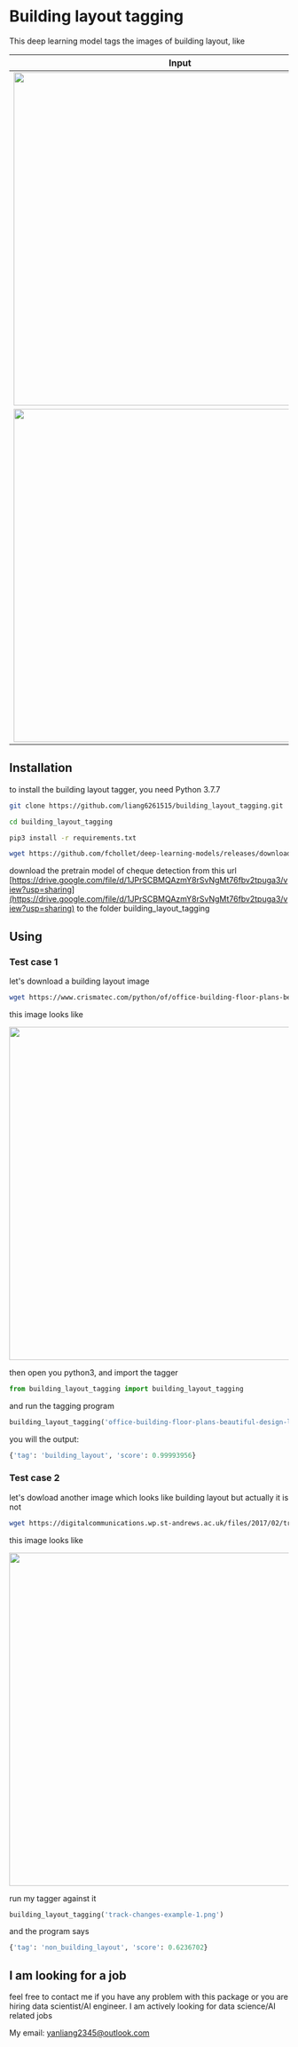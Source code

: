 # Building layout tagging

This deep learning model tags the images of building layout, like

<table>
  <thead>
    <tr>
      <th>Input</th>
      <th>Output</th>
    </tr>
  </thead>
  <tr>
    <td>
      <img src="https://i.stack.imgur.com/s6yBz.jpg" width="600">
    </td>
    <td>
      <pre>
{
  'tag': 'building_layout', 
  'score': 0.99993956
}
</pre>
    </td>
  </tr>
  <tr>
    <td>
      <img src="https://digitalcommunications.wp.st-andrews.ac.uk/files/2017/02/track-changes-example-1.png" width="600">
    </td>
    <td>
      <pre>
{
  'tag': 'non_building_layout', 
  'score': 0.6236702
}
</pre>
    </td>
  </tr>
</table>


## Installation


to install the building layout tagger, you need Python 3.7.7 

```bash
git clone https://github.com/liang6261515/building_layout_tagging.git

cd building_layout_tagging

pip3 install -r requirements.txt

wget https://github.com/fchollet/deep-learning-models/releases/download/v0.4/xception_weights_tf_dim_ordering_tf_kernels_notop.h5
```

download the pretrain model of cheque detection from this url [https://drive.google.com/file/d/1JPrSCBMQAzmY8rSvNgMt76fbv2tpuga3/view?usp=sharing](https://drive.google.com/file/d/1JPrSCBMQAzmY8rSvNgMt76fbv2tpuga3/view?usp=sharing) to the folder building_layout_tagging


## Using

### Test case 1

let's download a building layout image

```bash
wget https://www.crismatec.com/python/of/office-building-floor-plans-beautiful-design-layout-plan_office-decoration.jpg
```

this image looks like 

<img src="https://i.stack.imgur.com/s6yBz.jpg" width="600">

then open you python3, and import the tagger

```python
from building_layout_tagging import building_layout_tagging
```

and run the tagging program 

```python
building_layout_tagging('office-building-floor-plans-beautiful-design-layout-plan_office-decoration.jpg')
```

you will the output:


```python
{'tag': 'building_layout', 'score': 0.99993956}
```

### Test case 2

let's dowload another image which looks like building layout but actually it is not

```bash
wget https://digitalcommunications.wp.st-andrews.ac.uk/files/2017/02/track-changes-example-1.png
```

this image looks like 

<img src="https://digitalcommunications.wp.st-andrews.ac.uk/files/2017/02/track-changes-example-1.png" width="600">

run my tagger against it

```python
building_layout_tagging('track-changes-example-1.png')
```

and the program says

```python
{'tag': 'non_building_layout', 'score': 0.6236702}
```

## I am looking for a job

feel free to contact me if you have any problem with this package or you are hiring data scientist/AI engineer. I am actively looking for data science/AI related jobs

My email: yanliang2345@outlook.com
